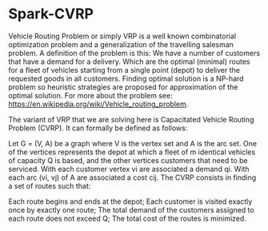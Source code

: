 # Spark-CVRP
Vehicle Routing Problem or simply VRP is a well known combinatorial optimization problem and a generalization of the travelling salesman problem. A definition of the problem is this: We have a number of customers that have a demand for a delivery. Which are the optimal (minimal) routes for a fleet of vehicles starting from a single point (depot) to deliver the requested goods in all customers. Finding optimal solution is a NP-hard problem so heuristic strategies are proposed for approximation of the optimal solution. For more about the problem see: https://en.wikipedia.org/wiki/Vehicle_routing_problem.

The variant of VRP that we are solving here is Capacitated Vehicle Routing Problem (CVRP). It can formally be defined as follows:

Let G = (V, A) be a graph where V is the vertex set and A is the arc set. One of the vertices represents the depot at which a fleet of m identical vehicles of capacity Q is based, and the other vertices customers that need to be serviced. With each customer vertex vi are associated a demand qi. With each arc (vi, vj) of A are associated a cost cij. The CVRP consists in finding a set of routes such that:

Each route begins and ends at the depot;
Each customer is visited exactly once by exactly one route;
The total demand of the customers assigned to each route does not exceed Q;
The total cost of the routes is minimized.
